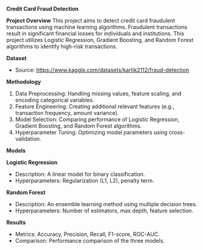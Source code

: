 **Credit Card Fraud Detection**

**Project Overview**
This project aims to detect credit card fraudulent transactions using machine learning algorithms. Fraudulent transactions result in significant financial losses for individuals and institutions. This project utilizes Logistic Regression, Gradient Boosting, and Random Forest algorithms to identify high-risk transactions.

**Dataset**

- Source: https://www.kaggle.com/datasets/kartik2112/fraud-detection


**Methodology**

1. Data Preprocessing: Handling missing values, feature scaling, and encoding categorical variables.
2. Feature Engineering: Creating additional relevant features (e.g., transaction frequency, amount variance).
3. Model Selection: Comparing performance of Logistic Regression, Gradient Boosting, and Random Forest algorithms.
4. Hyperparameter Tuning: Optimizing model parameters using cross-validation.

**Models**


**Logistic Regression**
- Description: A linear model for binary classification.
- Hyperparameters: Regularization (L1, L2), penalty term.



**Random Forest**

- Description: An ensemble learning method using multiple decision trees.
- Hyperparameters: Number of estimators, max depth, feature selection.

**Results**

- Metrics: Accuracy, Precision, Recall, F1-score, ROC-AUC.
- Comparison: Performance comparison of the three models.
